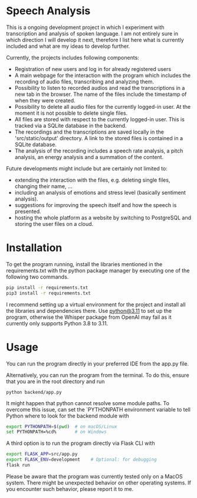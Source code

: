 # Speech Analysis

This is a ongoing development project in which I experiment with transcription and analysis of spoken language.
I am not entirely sure in which direction I will develop it next, therefore I list here what is currently included 
and what are my ideas to develop further.

Currently, the projects includes following components:
- Registration of new users and log in for already registered users
- A main webpage for the interaction with the program which includes the recording of audio files, transcribing and 
analyzing them.
- Possibility to listen to recorded audios and read the transcriptions in a new tab in the browser. 
The name of the files include the timestamp of when they were created.
- Possibility to delete all audio files for the currently logged-in user. 
At the moment it is not possible to delete single files.
- All files are stored with respect to the currently logged-in user. This is tracked via a SQLite database in the backend.
- The recordings and the transcriptions are saved locally in the 'src/static/output' directory. A link to the 
stored files is contained in a SQLite database.
- The analysis of the recording includes a speech rate analysis, a pitch analysis, an energy analysis and 
a summation of the content. 

Future developments might include but are certainly not limited to:
- extending the interaction with the files, e.g. deleting single files, changing their name, ...
- including an analysis of emotions and stress level (basically sentiment analysis).
- suggestions for improving the speech itself and how the speech is presented. 
- hosting the whole platform as a website by switching to PostgreSQL and storing the user files on a cloud.

# Installation
To get the program running, install the libraries mentioned in the requirements.txt with the python package manager 
by executing one of the following two commands.

```bash
pip install -r requirements.txt
pip3 install -r requirements.txt
```

I recommend setting up a virtual environment for the project and install all the libraries and dependencies there.
Use python@3.11 to set up the program, otherwise the Whisper package from OpenAI may fail as it currently only supports
Python 3.8 to 3.11.

# Usage
You can run the program directly in your preferred IDE from the app.py file. 

Alternatively, you can run the program
from the terminal. To do this, ensure that you are in the root directory and run 

`python backend/app.py`

It might happen that python cannot resolve some module paths. To overcome this issue, can set the `PYTHONPATH 
environment variable to tell Python where to look for the backend module with 

```bash
export PYTHONPATH=$(pwd)  # on macOS/Linux
set PYTHONPATH=%cd%       # on Windows
```


A third option is to run the program directly via Flask CLI with

```bash
export FLASK_APP=src/app.py
export FLASK_ENV=development    # Optional: for debugging
flask run
```


Please be aware that the program was currently tested only on a MacOS system. There might be unexpected behavior
on other operating systems. If you encounter such behavior, please report it to me.


